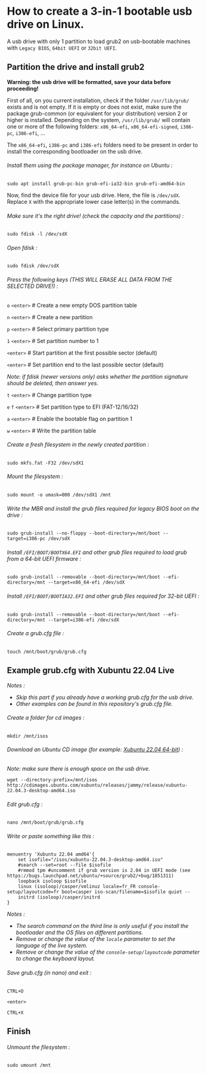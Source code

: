 # How to create a 3-in-1 bootable usb drive on Linux.

A usb drive with only 1 partition to load grub2 on usb-bootable machines with `Legacy BIOS`, `64bit UEFI` or `32bit UEFI`.

## Partition the drive and install grub2

**Warning: the usb drive will be formatted, save your data before proceeding!**

First of all, on you current installation, check if the folder `/usr/lib/grub/` exists and is not empty.
If it is empty or does not exist, make sure the package grub-common (or equivalent for your distribution) version 2 or higher is installed.
Depending on the system, `/usr/lib/grub/` will contain one or more of the following folders: `x86_64-efi`, `x86_64-efi-signed`, `i386-pc`, `i386-efi`, ...

The `x86_64-efi`, `i386-pc` and `i386-efi` folders need to be present in order to install the corresponding bootloader on the usb drive.

###### Install them using the package manager, for instance on Ubuntu :

`sudo apt install grub-pc-bin grub-efi-ia32-bin grub-efi-amd64-bin`

Now, find the device file for your usb drive. Here, the file is `/dev/sdX`. Replace `X` with the appropriate lower case letter(s) in the commands.

###### Make sure it's the right drive! (check the capacity and the partitions) :

`sudo fdisk -l /dev/sdX`

###### Open fdisk :

`sudo fdisk /dev/sdX`

###### Press the following keys (THIS WILL ERASE ALL DATA FROM THE SELECTED DRIVE!) :

`o` `<enter>` # Create a new empty DOS partition table

`n` `<enter>` # Create a new partition

`p` `<enter>` # Select primary partition type

`1` `<enter>` # Set partition number to 1

`<enter>` # Start partition at the first possible sector (default)

`<enter>` # Set partition end to the last possible sector (default)

*Note: if fdisk (newer versions only) asks whether the partition signature should be deleted, then answer yes.*

`t` `<enter>` # Change partition type

`e` `f` `<enter>` # Set partition type to EFI (FAT-12/16/32)

`a` `<enter>` # Enable the bootable flag on partition 1

`w` `<enter>` # Write the partition table

###### Create a fresh filesystem in the newly created partition :

`sudo mkfs.fat -F32 /dev/sdX1`

###### Mount the filesystem :

`sudo mount -o umask=000 /dev/sdX1 /mnt`

###### Write the MBR and install the grub files required for legacy BIOS boot on the drive :

`sudo grub-install --no-floppy --boot-directory=/mnt/boot --target=i386-pc /dev/sdX`

###### Install `/EFI/BOOT/BOOTX64.EFI` and other grub files required to load grub from a 64-bit UEFI firmware :

`sudo grub-install --removable --boot-directory=/mnt/boot --efi-directory=/mnt --target=x86_64-efi /dev/sdX`

###### Install `/EFI/BOOT/BOOTIA32.EFI` and other grub files required for 32-bit UEFI :

`sudo grub-install --removable --boot-directory=/mnt/boot --efi-directory=/mnt --target=i386-efi /dev/sdX`

###### Create a grub.cfg file :

`touch /mnt/boot/grub/grub.cfg`

## Example grub.cfg with Xubuntu 22.04 Live
*Notes :*
* *Skip this part if you already have a working grub.cfg for the usb drive.*
* *Other examples can be found in this repository's grub.cfg file.*

###### Create a folder for cd images :

`mkdir /mnt/isos`

###### Download an Ubuntu CD image (for example: [Xubuntu 22.04 64-bit](http://cdimages.ubuntu.com/xubuntu/releases/jammy/release/xubuntu-22.04.3-desktop-amd64.iso)) :

*Note: make sure there is enough space on the usb drive.*

`wget --directory-prefix=/mnt/isos http://cdimages.ubuntu.com/xubuntu/releases/jammy/release/xubuntu-22.04.3-desktop-amd64.iso`

###### Edit grub.cfg :

`nano /mnt/boot/grub/grub.cfg`

###### Write or paste something like this :

````
menuentry 'Xubuntu 22.04 amd64'{
	set isofile="/isos/xubuntu-22.04.3-desktop-amd64.iso"
	#search --set=root --file $isofile
	#rmmod tpm #uncomment if grub version is 2.04 in UEFI mode (see https://bugs.launchpad.net/ubuntu/+source/grub2/+bug/1851311)
	loopback isoloop $isofile
	linux (isoloop)/casper/vmlinuz locale=fr_FR console-setup/layoutcode=fr boot=casper iso-scan/filename=$isofile quiet --
	initrd (isoloop)/casper/initrd
}
````

*Notes :*
* *The search command on the third line is only useful if you install the bootloader and the OS files on different partitions.*
* *Remove or change the value of the `locale` parameter to set the language of the live system.*
* *Remove or change the value of the `console-setup/layoutcode` parameter to change the keyboard layout.*

###### Save grub.cfg (in nano) and exit :

`CTRL+O`

`<enter>`

`CTRL+X`

## Finish

###### Unmount the filesystem :

`sudo umount /mnt`
